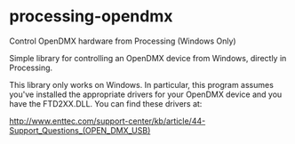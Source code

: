 processing-opendmx
==================

Control OpenDMX hardware from Processing (Windows Only)

Simple library for controlling an OpenDMX device from Windows, directly in Processing.

This library only works on Windows. In particular, this program assumes you've installed the appropriate drivers for your OpenDMX device and you have the FTD2XX.DLL. You can find these drivers at:

http://www.enttec.com/support-center/kb/article/44-Support_Questions_(OPEN_DMX_USB)
